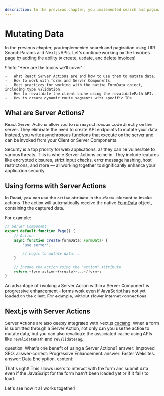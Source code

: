```yaml
---
description: In the previous chapter, you implemented search and pagination using URL Search Params and Next.js APIs. Let's continue working on the Invoices page by adding the ability to create, update, and delete invoices!
---
```


# Mutating Data

In the previous chapter, you implemented search and pagination using URL Search Params and Next.js APIs. Let's continue working on the Invoices page by adding the ability to create, update, and delete invoices!

!!!info "Here are the topics we’ll cover"

    -   What React Server Actions are and how to use them to mutate data.
    -   How to work with forms and Server Components.
    -   Best practices for working with the native FormData object, including type validation.
    -   How to revalidate the client cache using the revalidatePath API.
    -   How to create dynamic route segments with specific IDs.

## What are Server Actions?

React Server Actions allow you to run asynchronous code directly on the server. They eliminate the need to create API endpoints to mutate your data. Instead, you write asynchronous functions that execute on the server and can be invoked from your Client or Server Components.

Security is a top priority for web applications, as they can be vulnerable to various threats. This is where Server Actions come in. They include features like encrypted closures, strict input checks, error message hashing, host restrictions, and more — all working together to significantly enhance your application security.

## Using forms with Server Actions

In React, you can use the `action` attribute in the `<form>` element to invoke actions. The action will automatically receive the native [FormData](https://developer.mozilla.org/en-US/docs/Web/API/FormData) object, containing the captured data.

For example:

```ts
// Server Component
export default function Page() {
    // Action
    async function create(formData: FormData) {
        'use server';

        // Logic to mutate data...
    }

    // Invoke the action using the "action" attribute
    return <form action={create}>...</form>;
}
```

An advantage of invoking a Server Action within a Server Component is progressive enhancement - forms work even if JavaScript has not yet loaded on the client. For example, without slower internet connections.

## Next.js with Server Actions

Server Actions are also deeply integrated with Next.js [caching](https://nextjs.org/docs/app/building-your-application/caching). When a form is submitted through a Server Action, not only can you use the action to mutate data, but you can also revalidate the associated cache using APIs like `revalidatePath` and `revalidateTag`.

<?quiz?>

question: What's one benefit of using a Server Actions?
answer: Improved SEO.
answer-correct: Progressive Enhancement.
answer: Faster Websites.
answer: Data Encryption.
content:

<p>That's right! This allows users to interact with the form and submit data even if the JavaScript for the form hasn't been loaded yet or if it fails to load.</p>
<?/quiz?>

Let's see how it all works together!
